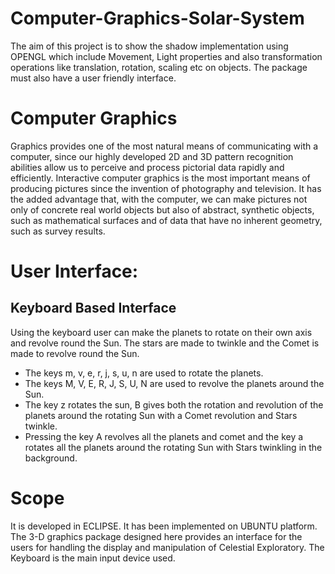 # Computer-Graphics-Solar-System
The aim of this project is to show the shadow implementation using OPENGL which
include Movement, Light properties and also transformation operations like translation, rotation,
scaling etc on objects. The package must also have a user friendly interface.

# Computer Graphics
Graphics provides one of the most natural means of communicating with a computer,
since our highly developed 2D and 3D pattern recognition abilities allow us to perceive and
process pictorial data rapidly and efficiently. Interactive computer graphics is the most important
means of producing pictures since the invention of photography and television. It has the added
advantage that, with the computer, we can make pictures not only of concrete real world objects
but also of abstract, synthetic objects, such as mathematical surfaces and of data that have no
inherent geometry, such as survey results.

# User Interface:
## Keyboard Based Interface
Using the keyboard user can make the planets to rotate on their own axis and revolve
round the Sun. The stars are made to twinkle and the Comet is made to revolve round the Sun.
* The keys m, v, e, r, j, s, u, n are used to rotate the planets.
* The keys M, V, E, R, J, S, U, N are used to revolve the planets around the Sun.
* The key z rotates the sun, B gives both the rotation and revolution of the planets around the
rotating Sun with a Comet revolution and Stars twinkle.
* Pressing the key A revolves all the planets and comet and the key a rotates all the planets
around the rotating Sun with Stars twinkling in the background.

# Scope
It is developed in ECLIPSE. It has been implemented on UBUNTU platform. The
3-D graphics package designed here provides an interface for the users for handling the display
and manipulation of Celestial Exploratory. The Keyboard is the main input device used.
